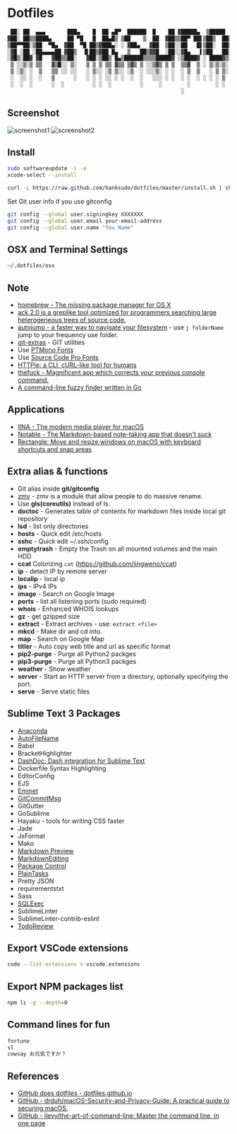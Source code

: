 # Dotfiles

```bash
 ██░ ██  ▄▄▄       ███▄    █  ██ ▄█▀  ██████  █    ██ ▓█████▄  ▒█████
▓██░ ██▒▒████▄     ██ ▀█   █  ██▄█▒ ▒██    ▒  ██  ▓██▒▒██▀ ██▌▒██▒  ██▒
▒██▀▀██░▒██  ▀█▄  ▓██  ▀█ ██▒▓███▄░ ░ ▓██▄   ▓██  ▒██░░██   █▌▒██░  ██▒
░▓█ ░██ ░██▄▄▄▄██ ▓██▒  ▐▌██▒▓██ █▄   ▒   ██▒▓▓█  ░██░░▓█▄   ▌▒██   ██░
░▓█▒░██▓ ▓█   ▓██▒▒██░   ▓██░▒██▒ █▄▒██████▒▒▒▒█████▓ ░▒████▓ ░ ████▓▒░
 ▒ ░░▒░▒ ▒▒   ▓▒█░░ ▒░   ▒ ▒ ▒ ▒▒ ▓▒▒ ▒▓▒ ▒ ░░▒▓▒ ▒ ▒  ▒▒▓  ▒ ░ ▒░▒░▒░
 ▒ ░▒░ ░  ▒   ▒▒ ░░ ░░   ░ ▒░░ ░▒ ▒░░ ░▒  ░ ░░░▒░ ░ ░  ░ ▒  ▒   ░ ▒ ▒░
 ░  ░░ ░  ░   ▒      ░   ░ ░ ░ ░░ ░ ░  ░  ░   ░░░ ░ ░  ░ ░  ░ ░ ░ ░ ▒
 ░  ░  ░      ░  ░         ░ ░  ░         ░     ░        ░        ░ ░
                                                       ░
```

## Screenshot

![screenshot1](./screenshots/terminal.png)
![screenshot2](./screenshots/weather.png)

## Install

```bash
sudo softwareupdate -i -a
xcode-select --install
```

```bash
curl -L https://raw.github.com/hanksudo/dotfiles/master/install.sh | sh
```

Set Git user info if you use gitconfig

```bash
git config --global user.signingkey XXXXXXX
git config --global user.email your-email-address
git config --global user.name "You Name"
```

## OSX and Terminal Settings

```bash
~/.dotfiles/osx
```

## Note

- [homebrew - The missing package manager for OS X](http://brew.sh/)
- [ack 2.0 is a greplike tool optimized for programmers searching large heterogeneous trees of source code.](https://github.com/petdance/ack2)
- [autojump - a faster way to navigate your filesystem](https://github.com/joelthelion/autojump) - use `j folderName` jump to your frequency use folder.
- [git-extras](https://github.com/visionmedia/git-extras) - GIT utilities
- Use [PTMono Fonts](http://www.paratype.com/public/)
- Use [Source Code Pro Fonts](https://fonts.google.com/specimen/Source+Code+Pro)
- [HTTPie: a CLI, cURL-like tool for humans](https://github.com/jakubroztocil/httpie)
- [thefuck - Magnificent app which corrects your previous console command.](https://github.com/nvbn/thefuck)
- [A command-line fuzzy finder written in Go](https://github.com/junegunn/fzf)

## Applications

- [IINA - The modern media player for macOS](https://iina.io/)
- [Notable - The Markdown-based note-taking app that doesn't suck](https://notable.md/)
- [Rectangle: Move and resize windows on macOS with keyboard shortcuts and snap areas](https://github.com/rxhanson/Rectangle)


## Extra alias & functions

- Git alias inside **git/gitconfig**
- [zmv](http://zshwiki.org/home/builtin/functions/zmv) - zmv is a module that allow people to do massive rename.
- Use **gls(coreutils)** instead of ls.
- **doctoc** - Generates table of contents for markdown files inside local git repository
- **lsd** - list only directories
- **hosts** - Quick edit /etc/hosts
- **sshc** - Quick edit ~/.ssh/config
- **emptytrash** - Empty the Trash on all mounted volumes and the main HDD
- **ccat** Colorizing `cat` (https://github.com/jingweno/ccat)
- **ip** - detect IP by remote server
- **localip** - local ip
- **ips** - IPv4 IPs
- **image** - Search on Google Image
- **ports** - list all listening ports (sudo required)
- **whois** - Enhanced WHOIS lookups
- **gz** - get gzipped size
- **extract** - Extract archives - use: `extract <file>`
- **mkcd** - Make dir and cd into.
- **map** - Search on Google Map
- **titler** - Auto copy web title and url as specific format
- **pip2-purge** - Purge all Python2 packges
- **pip3-purge** - Purge all Python3 packges
- **weather** - Show weather
- **server** - Start an HTTP server from a directory, optionally specifying the port.
- **serve** - Serve static files

## Sublime Text 3 Packages

- [Anaconda](https://github.com/DamnWidget/anaconda)
- [AutoFileName](https://github.com/BoundInCode/AutoFileName)
- Babel
- BracketHighlighter
- [DashDoc: Dash integration for Sublime Text](https://github.com/farcaller/DashDoc)
- Dockerfile Syntax Highlighting
- EditorConfig
- EJS
- [Emmet](https://github.com/sergeche/emmet-sublime)
- [GitCommitMsg](https://github.com/cbumgard/GitCommitMsg)
- GitGutter
- GoSublime
- Hayaku - tools for writing CSS faster
- Jade
- JsFormat
- Mako
- [Markdown Preview](https://github.com/revolunet/sublimetext-markdown-preview)
- [MarkdownEditing](https://github.com/SublimeText-Markdown/MarkdownEditing)
- [Package Control](https://github.com/wbond/package_control)
- [PlainTasks](https://github.com/aziz/PlainTasks)
- Pretty JSON
- requirementstxt
- Sass
- [SQLExec](https://github.com/jum4/sublime-sqlexec)
- SublimeLinter
- SublimeLinter-contrib-eslint
- [TodoReview](https://github.com/jonathandelgado/SublimeTodoReview)

## Export VSCode extensions

```bash
code --list-extensions > vscode.extensions
```

## Export NPM packages list

```bash
npm ls -g --depth=0
```

## Command lines for fun

```bash
fortune
sl
cowsay お元気ですか？
```

## References

- [GitHub does dotfiles - dotfiles.github.io](http://dotfiles.github.io/)
- [GitHub - drduh/macOS-Security-and-Privacy-Guide: A practical guide to securing macOS.](https://github.com/drduh/macOS-Security-and-Privacy-Guide)
- [GitHub - jlevy/the-art-of-command-line: Master the command line, in one page](https://github.com/jlevy/the-art-of-command-line)
